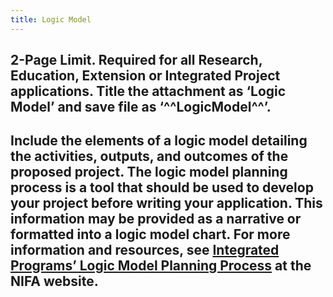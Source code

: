 ```yaml
---
title: Logic Model
---
```


## **2-Page Limit.** Required for all Research, Education, Extension or Integrated Project applications. Title the attachment as ‘Logic Model’ and save file as ‘^^LogicModel^^’.

## Include the elements of a logic model detailing the activities, outputs, and outcomes of the proposed project. The logic model planning process is a tool that should be used to develop your project before writing your application. This information may be provided as a narrative or formatted into a logic model chart. For more information and resources, see [Integrated Programs’ Logic Model Planning Process](https://nifa.usda.gov/resource/integrated-programs-logic-model-planning-process) at the NIFA website.

